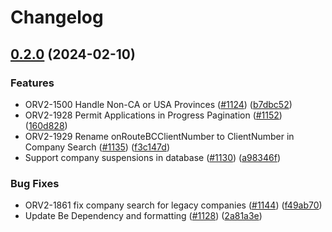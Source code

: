 # Changelog

## [0.2.0](https://github.com/bcgov/onroutebc/compare/0.1.828...v0.2.0) (2024-02-10)


### Features

* ORV2-1500 Handle Non-CA or USA Provinces  ([#1124](https://github.com/bcgov/onroutebc/issues/1124)) ([b7dbc52](https://github.com/bcgov/onroutebc/commit/b7dbc5237f2a3ff9e45c3f3249ec1ac4fa480030))
* ORV2-1928 Permit Applications in Progress Pagination ([#1152](https://github.com/bcgov/onroutebc/issues/1152)) ([160d828](https://github.com/bcgov/onroutebc/commit/160d828c7d2fb1cc3a68cf5d41c430b8254f648b))
* ORV2-1929 Rename onRouteBCClientNumber to ClientNumber in Company Search ([#1135](https://github.com/bcgov/onroutebc/issues/1135)) ([f3c147d](https://github.com/bcgov/onroutebc/commit/f3c147d1f420214e12398f35f2000daeaf406efb))
* Support company suspensions in database ([#1130](https://github.com/bcgov/onroutebc/issues/1130)) ([a98346f](https://github.com/bcgov/onroutebc/commit/a98346fdcbdacca15752b5e2da37bf70ba7c681c))


### Bug Fixes

* ORV2-1861 fix company search for legacy companies ([#1144](https://github.com/bcgov/onroutebc/issues/1144)) ([f49ab70](https://github.com/bcgov/onroutebc/commit/f49ab70ef4ae213adc7faca8cbab0d0470726584))
* Update Be Dependency and formatting ([#1128](https://github.com/bcgov/onroutebc/issues/1128)) ([2a81a3e](https://github.com/bcgov/onroutebc/commit/2a81a3edea528e22516cc549445e923a0c30deef))
